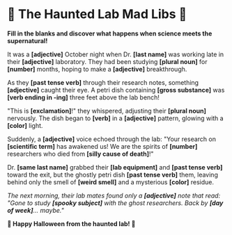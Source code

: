 # 🎃 The Haunted Lab Mad Libs 🧪

**Fill in the blanks and discover what happens when science meets the supernatural!**

It was a **[adjective]** October night when Dr. **[last name]** was working late in their **[adjective]** laboratory. They had been studying **[plural noun]** for **[number]** months, hoping to make a **[adjective]** breakthrough.

As they **[past tense verb]** through their research notes, something **[adjective]** caught their eye. A petri dish containing **[gross substance]** was **[verb ending in -ing]** three feet above the lab bench! 

"This is **[exclamation]**!" they whispered, adjusting their **[plural noun]** nervously. The dish began to **[verb]** in a **[adjective]** pattern, glowing with a **[color]** light.

Suddenly, a **[adjective]** voice echoed through the lab: "Your research on **[scientific term]** has awakened us! We are the spirits of **[number]** researchers who died from **[silly cause of death]**!"

Dr. **[same last name]** grabbed their **[lab equipment]** and **[past tense verb]** toward the exit, but the ghostly petri dish **[past tense verb]** them, leaving behind only the smell of **[weird smell]** and a mysterious **[color]** residue.

*The next morning, their lab mates found only a **[adjective]** note that read: "Gone to study **[spooky subject]** with the ghost researchers. Back by **[day of week]**... maybe."*

**🧬 Happy Halloween from the haunted lab! 👻**
